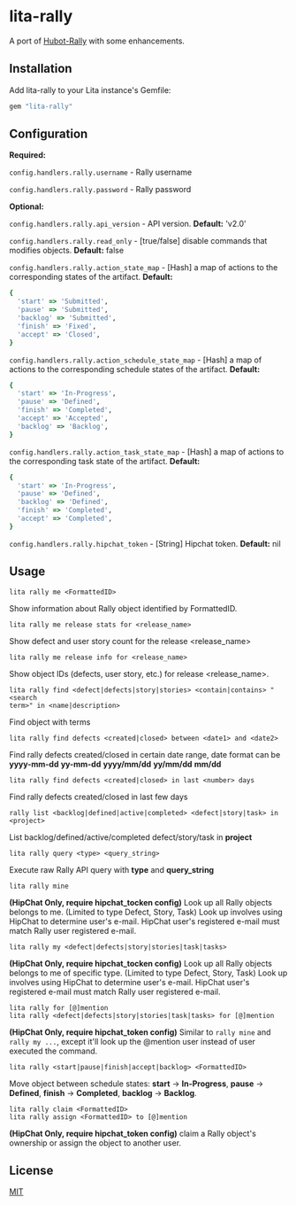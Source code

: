# lita-rally

A port of
[Hubot-Rally](https://github.com/github/hubot-scripts/blob/master/src/scripts/rally.coffee)
with some enhancements. 

## Installation

Add lita-rally to your Lita instance's Gemfile:

``` ruby
gem "lita-rally"
```


## Configuration

**Required:**

```config.handlers.rally.username``` - Rally username

```config.handlers.rally.password``` - Rally password

**Optional:**

```config.handlers.rally.api_version``` - API version. **Default:** 'v2.0'

```config.handlers.rally.read_only``` - [true/false] disable commands
that modifies objects. **Default:** false

```config.handlers.rally.action_state_map``` - [Hash] a map of actions to the
corresponding states of the artifact. **Default:**

```ruby
{
  'start' => 'Submitted',
  'pause' => 'Submitted',
  'backlog' => 'Submitted',
  'finish' => 'Fixed',
  'accept' => 'Closed',
}
```

```config.handlers.rally.action_schedule_state_map``` - [Hash] a map of actions
to the corresponding schedule states of the artifact. **Default:**

```ruby
{
  'start' => 'In-Progress',
  'pause' => 'Defined',
  'finish' => 'Completed',
  'accept' => 'Accepted',
  'backlog' => 'Backlog',
}
```

```config.handlers.rally.action_task_state_map``` - [Hash] a map of actions to
the corresponding task state of the artifact. **Default:**

```ruby
{
  'start' => 'In-Progress',
  'pause' => 'Defined',
  'backlog' => 'Defined',
  'finish' => 'Completed',
  'accept' => 'Completed',
}
```

```config.handlers.rally.hipchat_token``` - [String] Hipchat token.
**Default:** nil

## Usage

```
lita rally me <FormattedID>
```
Show information about Rally object identified by FormattedID.

```
lita rally me release stats for <release_name>
```
Show defect and user story count for the release <release_name>

```
lita rally me release info for <release_name>
```
Show object IDs (defects, user story, etc.) for release <release_name>.

```
lita rally find <defect|defects|story|stories> <contain|contains> "<search
term>" in <name|description>
```
Find object with terms

```
lita rally find defects <created|closed> between <date1> and <date2>
```

Find rally defects created/closed in certain date range, date format can be
**yyyy-mm-dd** **yy-mm-dd** **yyyy/mm/dd** **yy/mm/dd** **mm/dd**

```
lita rally find defects <created|closed> in last <number> days
```

Find rally defects created/closed in last few days

```
rally list <backlog|defined|active|completed> <defect|story|task> in <project>
```

List backlog/defined/active/completed defect/story/task in **project**

```
lita rally query <type> <query_string>
```

Execute raw Rally API query with **type** and **query_string**

```
lita rally mine
```

**(HipChat Only, require hipchat_tocken config)** Look up all Rally objects
belongs to me. (Limited to type Defect, Story, Task) Look up involves using
HipChat to determine user's e-mail. HipChat user's registered e-mail must match
Rally user registered e-mail.

```
lita rally my <defect|defects|story|stories|task|tasks>
```

**(HipChat Only, require hipchat_tocken config)** Look up all Rally objects
belongs to me of specific type. (Limited to type Defect, Story, Task) Look up
involves using HipChat to determine user's e-mail. HipChat user's registered
e-mail must match Rally user registered e-mail.

```
lita rally for [@]mention
lita rally <defect|defects|story|stories|task|tasks> for [@]mention
```

**(HipChat Only, require hipchat_token config)** Similar to ```rally mine```
and ```rally my ...```, except it'll look up the @mention user instead of user
executed the command.

```
lita rally <start|pause|finish|accept|backlog> <FormattedID>
```

Move object between schedule states: **start** -> **In-Progress**, **pause** ->
**Defined**, **finish** -> **Completed**, **backlog** -> **Backlog**.

```
lita rally claim <FormattedID>
lita rally assign <FormattedID> to [@]mention
```

**(HipChat Only, require hipchat_token config)** claim a Rally object's
ownership or assign the object to another user.

## License

[MIT](http://opensource.org/licenses/MIT)
